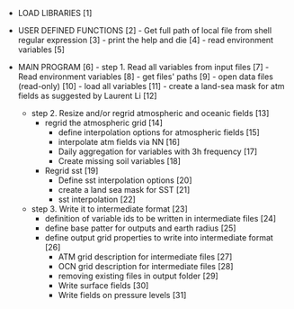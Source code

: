 - LOAD LIBRARIES [1]
- USER DEFINED FUNCTIONS [2]
        - Get full path of local file from shell regular expression [3]
        - print the help and die [4]
        - read environment variables [5]
- MAIN PROGRAM [6]
         - step 1. Read all variables from input files [7]
             - Read environment variables [8]
             - get files' paths [9]
             - open data files (read-only) [10]
                 - load all variables [11]
                 - create a land-sea mask for atm fields as suggested by Laurent Li   [12]
     
     - step 2. Resize and/or regrid atmospheric and oceanic fields [13]
          - regrid the atmospheric grid  [14]
              - define interpolation options for atmospheric fields [15]
              - interpolate atm fields via NN [16]
              - Daily aggregation for variables with 3h frequency [17]
              - Create missing soil variables [18]
          - Regrid sst [19]
              - Define sst interpolation options [20]
              - create a land sea mask for SST [21]
              - sst interpolation [22]
     - step 3. Write it to intermediate format [23]
          - definition of variable ids to be written in intermediate files [24]
          - define base patter for outputs and earth radius [25]
          - define output grid properties to write into intermediate format [26]
              - ATM grid description for intermediate files [27]
              - OCN grid description for intermediate files [28]
              - removing existing files in output folder [29]
              - Write surface fields [30]
              - Write fields on pressure levels  [31]


